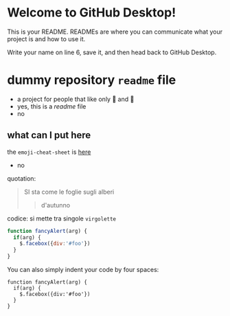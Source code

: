 # Welcome to GitHub Desktop!

This is your README. READMEs are where you can communicate what your project is and how to use it.

Write your name on line 6, save it, and then head back to GitHub Desktop.

# dummy repository `readme` file 

- a project for people that like only :watermelon: and :grapes:
- yes, this is a _readme_ file
- no


## what can I put here
the `emoji-cheat-sheet` is [here](https://github.com/ikatyang/emoji-cheat-sheet/blob/master/README.md)

- no

quotation:
> SI sta come le foglie
> sugli alberi
> > d'autunno
> > 

codice:
si mette tra singole ` virgolette
`<p style="display: none">` non appare

```javascript
function fancyAlert(arg) {
  if(arg) {
    $.facebox({div:'#foo'})
  }
}
```

You can also simply indent your code by four spaces:

    function fancyAlert(arg) {
      if(arg) {
        $.facebox({div:'#foo'})
      }
    }
